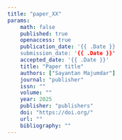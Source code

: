 ```yaml
---
title: "paper_XX"
params:
    math: false
    published: true
    openaccess: true
    publication_date: '{{ .Date }}
    submission_date: '{{ .Date }}'
    accepted_date: '{{ .Date }}'
    title: "Paper title"
    authors: ["Sayantan Majumdar"]
    journal: "publisher"
    issn: ""
    volume: ""
    year: 2025
    publisher: "publishers"
    doi: "https://doi.org/"
    url: ""
    bibliography: ""
---
```

